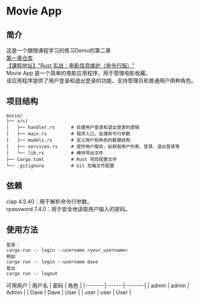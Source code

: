# Movie App

## 简介
这是一个跟随课程学习的练习Demo的第二章</br>
[第一章仓库](https://github.com/MrTwoc/movie_importer)</br>
[【课程地址】"Rust 实战：电影信息维护（命令行版）"](https://www.bilibili.com/video/BV1i1jJz3Eqf?spm_id_from=333.788.videopod.sections&vd_source=511b084e4bf87d71d725c5db0fb20b7f)</br>
Movie App 是一个简单的电影应用程序，用于管理电影收藏。</br>
该应用程序提供了用户登录和退出登录的功能，支持管理员和普通用户两种角色。</br>

## 项目结构
```plaintext
movie/
├── src/
│   ├── handler.rs      # 处理用户登录和退出登录的逻辑
│   ├── main.rs         # 程序入口，处理命令行参数
│   ├── models.rs       # 定义用户和角色的数据结构
│   ├── services.rs     # 提供用户服务，如获取用户列表、登录、退出登录等
│   └── lib.rs          # 模块导出文件
├── Cargo.toml          # Rust 项目配置文件
└── .gitignore          # Git 忽略文件配置
```
## 依赖
clap 4.5.40：用于解析命令行参数。</br>
rpassword 7.4.0：用于安全地读取用户输入的密码。</br>

## 使用方法
```
登录：
cargo run -- login --username <your_username>
例如
cargo run -- login --username dave
登出
cargo run -- logout
```
可用用户
| 用户名 | 密码 | 角色 |
 |--------|-------|--------| 
 | admin | admin | Admin | 
 | Dave | Dave | User | 
 | user | user | User |